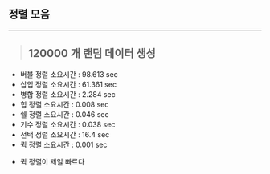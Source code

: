 ## 정렬 모음
----
> ## 120000 개 랜덤 데이터 생성 ##
- 버블 정렬 소요시간 : 98.613 sec
- 삽입 정렬 소요시간 : 61.361 sec
- 병합 정렬 소요시간 : 2.284 sec
- 힙 정렬 소요시간 : 0.008 sec
- 쉘 정렬 소요시간 : 0.046 sec
- 기수 정렬 소요시간 : 0.038 sec
- 선택 정렬 소요시간 : 16.4 sec
- 퀵 정렬 소요시간 : 0.001 sec

* 퀵 정렬이 제일 빠르다